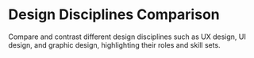 # Design Disciplines Comparison

Compare and contrast different design disciplines such as UX design, UI design, and graphic design, highlighting their roles and skill sets.